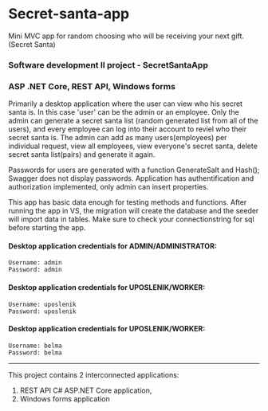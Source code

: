 # Secret-santa-app
Mini MVC app for random choosing who will be receiving your next gift. (Secret Santa)

### Software development II project - SecretSantaApp

### ASP .NET Core, REST API, Windows forms

Primarily a desktop application where the user can view who his secret santa is. In this case 'user' can be the admin or an employee. Only the admin can generate a secret santa list (random generated list from all of the users), and every employee can log into their account to reviel who their secret santa is. 
The admin can add as many users(employees) per individual request, view all employees, view everyone's secret santa, delete secret santa list(pairs) and generate it again.

Passwords for users are generated with a function GenerateSalt and Hash(); Swagger does not display passwords. 
Application has authentification and authorization implemented, only admin can insert properties. 

This app has basic data enough for testing methods and functions. After running the app in VS, the migration will create the database and the seeder will import data in tables. Make sure to check your connectionstring for sql before starting the app.





#### Desktop application credentials for ADMIN/ADMINISTRATOR:
	Username: admin
	Password: admin

#### Desktop application credentials for UPOSLENIK/WORKER:
	Username: uposlenik 
	Password: uposlenik

#### Desktop application credentials for UPOSLENIK/WORKER:
	Username: belma
	Password: belma
________________________________________________________________________

This project contains 2 interconnected applications:

1.  REST API C# ASP.NET Core application,
2.  Windows forms application

